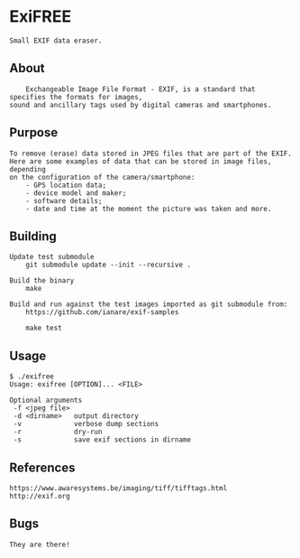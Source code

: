 # ExiFREE
    Small EXIF data eraser.

## About
        Exchangeable Image File Format - EXIF, is a standard that specifies the formats for images,
    sound and ancillary tags used by digital cameras and smartphones.

## Purpose
    To remove (erase) data stored in JPEG files that are part of the EXIF.
    Here are some examples of data that can be stored in image files, depending
    on the configuration of the camera/smartphone:
        - GPS location data;
        - device model and maker;
        - software details;
        - date and time at the moment the picture was taken and more.

## Building
    Update test submodule
        git submodule update --init --recursive .

    Build the binary
        make

    Build and run against the test images imported as git submodule from:
        https://github.com/ianare/exif-samples

        make test

## Usage
    $ ./exifree
    Usage: exifree [OPTION]... <FILE>

    Optional arguments
     -f <jpeg file>
     -d <dirname>   output directory
     -v             verbose dump sections
     -r             dry-run
     -s             save exif sections in dirname

## References
    https://www.awaresystems.be/imaging/tiff/tifftags.html
    http://exif.org

## Bugs
    They are there!
